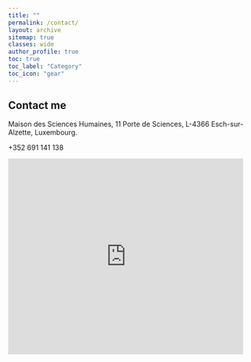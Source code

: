 ```yaml
---
title: ""
permalink: /contact/
layout: archive
sitemap: true
classes: wide
author_profile: true
toc: true
toc_label: "Category"
toc_icon: "gear"
---
```

## Contact me 
<!--
<iframe width="425" height="350" frameborder="0" scrolling="no" marginheight="0" marginwidth="0" src="https://www.openstreetmap.org/export/embed.html?bbox=5.9423911571502686%2C49.50095287366679%2C5.9514033794403085%2C49.50628983004506&amp;layer=mapnik" style="border: 1px solid black"></iframe><br/><small><a href="https://www.openstreetmap.org/#map=17/49.50362/5.94690">View Larger Map</a></small>
-->
<i class='fas fa-map-marker-alt' style='font-size:30px'></i> Maison des Sciences Humaines, 11 Porte de Sciences, L-4366 Esch-sur-Alzette, Luxembourg. 

<i class='fas fa-phone' style='font-size:30px'></i> +352 691 141 138


<iframe src="https://www.google.com/maps/embed?pb=!1m18!1m12!1m3!1d2590.950377983036!2d5.944897715379736!3d49.50433107935612!2m3!1f0!2f0!3f0!3m2!1i1024!2i768!4f13.1!3m3!1m2!1s0x47eacad3bf1a6bcd%3A0x7420aaa22c79d266!2sMaison%20des%20Sciences%20Humaines%20-%20Universit%C3%A9%20de%20Luxembourg!5e0!3m2!1sen!2slu!4v1680002994025!5m2!1sen!2slu" width="95%" height="400px" style="border:0;" allowfullscreen="" loading="lazy" referrerpolicy="no-referrer-when-downgrade"></iframe>



